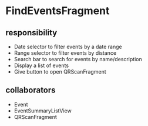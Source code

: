 # FindEventsFragment
## responsibility
- Date selector to filter events by a date range
- Range selector to filter events by distance
- Search bar to search for events by name/description
- Display a list of events
- Give button to open QRScanFragment
## collaborators
- Event
- EventSummaryListView
- QRScanFragment